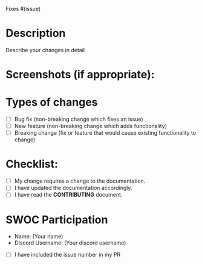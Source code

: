 <!-- PR template -->

Fixes #(issue)
# Description

Describe your changes in detail


# Screenshots (if appropriate):

# Types of changes
<!--- What types of changes does your code introduce? Put an `x` in all the boxes that apply: -->
- [ ] Bug fix (non-breaking change which fixes an issue)
- [ ] New feature (non-breaking change which adds functionality)
- [ ] Breaking change (fix or feature that would cause existing functionality to change)

# Checklist:
<!--- Go over all the following points, and put an `x` in all the boxes that apply. -->
<!--- If you're unsure about any of these, don't hesitate to ask. We're here to help! -->
- [ ] My change requires a change to the documentation.
- [ ] I have updated the documentation accordingly.
- [ ] I have read the **CONTRIBUTING** document.

# SWOC Participation
<!-- If you are participating in SWOC 3.0 as a participant please fill these details -->
- Name: (Your name)
- Discord Username: (Your discord username)
- [ ] I have included the issue number in my PR
